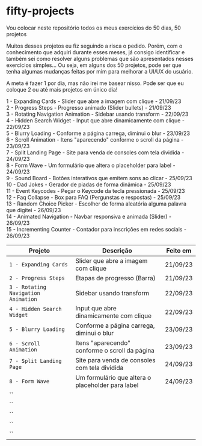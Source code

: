 # fifty-projects

Vou colocar neste repositório todos os meus exercícios do 50 dias, 50 projetos

Muitos desses projetos eu fiz seguindo a risca o pedido. Porém, com o conhecimento que adquiri durante esses meses, já consigo identificar e também sei como resolver alguns problemas que são apresentados nesses exercícios simples... Ou seja, em alguns dos 50 projetos, pode ser que tenha algumas mudanças feitas por mim para melhorar a UI/UX do usuário.

A meta é fazer 1 por dia, mas não irei me basear nisso. Pode ser que eu coloque 2 ou até mais projetos em único dia!

1 - Expanding Cards - Slider que abre a imagem com clique - 21/09/23 <br>
2 - Progress Steps - Progresso animado (Slider bullets) - 21/09/23 <br>
3 - Rotating Navigation Animation - Sidebar usando transform - 22/09/23 <br>
4 - Hidden Search Widget - Input que abre dinamicamente com clique - 22/09/23 <br>
5 - Blurry Loading - Conforme a página carrega, diminui o blur - 23/09/23 <br>
6 - Scroll Animation - Itens "aparecendo" conforme o scroll da página - 23/09/23 <br>
7 - Split Landing Page - Site para venda de consoles com tela dividida - 24/09/23 <br>
8 - Form Wave - Um formulário que altera o placeholder para label - 24/09/23 <br>
9 - Sound Board - Botões interativos que emitem sons ao clicar - 25/09/23 <br>
10 - Dad Jokes - Gerador de piadas de forma dinâmica - 25/09/23 <br>
11 - Event Keycodes - Pegar o Keycode da tecla pressionada - 25/09/23 <br>
12 - Faq Collapse - Box para FAQ (Pergunstas e respostas) - 25/09/23 <br>
13 - Random Choice Picker - Escolher de forma aleatória alguma palavra que digitei - 26/09/23 <br>
14 - Animated Navigation - Navbar responsiva e animada (Slider) - 26/09/23 <br>
15 - Incrementing Counter - Contador para inscrições em redes sociais - 26/09/23 <br>

| Projeto | Descrição | Feito em |
| --- | --- | --- |
| `1 - Expanding Cards` | Slider que abre a imagem com clique | 21/09/23 |
| `2 - Progress Steps` | Etapas de progresso (Barra) | 21/09/23 |
| `3 - Rotating Navigation Animation` | Sidebar usando transform | 22/09/23 |
| `4 - Hidden Search Widget` | Input que abre dinamicamente com clique | 22/09/23 |
| `5 - Blurry Loading` | Conforme a página carrega, diminui o blur | 23/09/23 |
| `6 - Scroll Animation` | Itens "aparecendo" conforme o scroll da página | 23/09/23 |
| `7 - Split Landing Page` | Site para venda de consoles com tela dividida | 24/09/23 |
| `8 - Form Wave` | Um formulário que altera o placeholder para label | 24/09/23 |
| `` |  |  |
| `` |  |  |
| `` |  |  |
| `` |  |  |
| `` |  |  |



